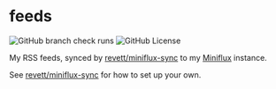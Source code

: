 # feeds

![GitHub branch check runs](https://img.shields.io/github/check-runs/revett/feeds/main?label=Checks)
![GitHub License](https://img.shields.io/github/license/revett/feeds?label=License)

My RSS feeds, synced by [revett/miniflux-sync](https://github.com/revett/miniflux-sync) to my
[Miniflux](https://github.com/miniflux/v2) instance.

See [revett/miniflux-sync](https://github.com/revett/miniflux-sync) for how to set up your own.
